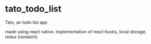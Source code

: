 # tato_todo_list
Tato, an todo list app

made using react native. 
implementation of react hooks, local storage, redux (rematch)
